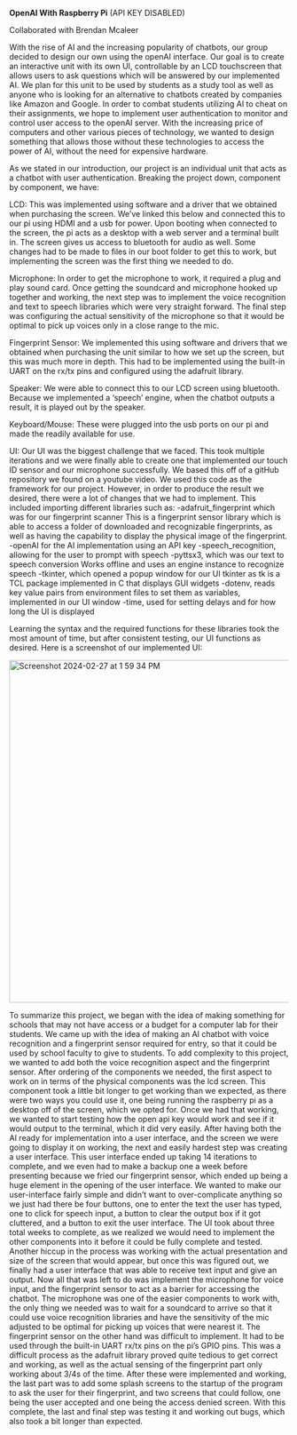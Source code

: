 ****OpenAI With Raspberry Pi**** (API KEY DISABLED)

Collaborated with Brendan Mcaleer

With the rise of AI and the increasing popularity of chatbots, our group decided to design our own using the openAI interface. Our goal is to create an interactive unit with its own UI, controllable by an LCD touchscreen that allows users to ask questions which will be answered by our implemented AI. We plan for this unit to be used by students as a study tool as well as anyone who is looking for an alternative to chatbots created by companies like Amazon and Google. In order to combat students utilizing AI to cheat on their assignments, we hope to implement user authentication to monitor and control user access to the openAI server. With the increasing price of computers and other various pieces of technology, we wanted to design something that allows those without these technologies to access the power of AI, without the need for expensive hardware. 

As we stated in our introduction, our project is an individual unit that acts as a chatbot with user authentication. Breaking the project down, component by component, we have:

LCD: This was implemented using software and a driver that we obtained when purchasing the screen. We’ve linked this below and connected this to our pi using HDMI and a usb for power. Upon booting when connected to the screen, the pi acts as a desktop with a web server and a terminal built in. The screen gives us access to bluetooth for audio as well. Some changes had to be made to files in our boot folder to get this to work, but implementing the screen was the first thing we needed to do.

Microphone: In order to get the microphone to work, it required a plug and play sound card. Once getting the soundcard and microphone hooked up together and working, the next step was to implement the voice recognition and text to speech libraries which were very straight forward. The final step was configuring the actual sensitivity of the microphone so that it would be optimal to pick up voices only in a close range to the mic.

Fingerprint Sensor: We implemented this using software and drivers that we obtained when purchasing the unit similar to how we set up the screen, but this was much more in depth. This had to be implemented using the built-in UART on the rx/tx pins and configured using the adafruit library. 

Speaker: We were able to connect this to our LCD screen using bluetooth. Because we implemented a ‘speech’ engine, when the chatbot outputs a result, it is played out by the speaker.

Keyboard/Mouse: These were plugged into the usb ports on our pi and made the readily available for use. 

UI: Our UI was the biggest challenge that we faced. This took multiple iterations and we were finally able to create one that implemented our touch ID sensor and our microphone successfully. We based this off of a gitHub repository we found on a youtube video. We used this code as the framework for our project. However, in order to produce the result we desired, there were a lot of changes that we had to implement. This included importing different libraries such as:
-adafruit_fingerprint which was for our fingerprint scanner
 	This is a fingerprint sensor library which is able to access a folder of downloaded and recognizable fingerprints, as well as having the capability to display the physical image of the fingerprint.
-openAI for the AI implementation using an API key
-speech_recognition, allowing for the user to prompt with speech
-pyttsx3, which was our text to speech conversion
  Works offline and uses an engine instance to recognize speech
-tkinter, which opened a popup window for our UI
  tkinter as tk is a TCL package implemented in C that displays GUI widgets
-dotenv, reads key value pairs from environment files to set them as variables,     implemented in our UI window
-time, used for setting delays and for how long the UI is displayed

Learning the syntax and the required functions for these libraries took the most amount of time, but after consistent testing, our UI functions as desired. Here is a screenshot of our implemented UI:

<img width="617" alt="Screenshot 2024-02-27 at 1 59 34 PM" src="https://github.com/sgmalik/OpenAI-RaspberryPi/assets/112639907/7d3a38d5-3865-429a-a93c-318e394cc7a5">


To summarize this project, we began with the idea of making something for schools that may not have access or a budget for a computer lab for their students. We came up with the idea of making an AI chatbot with voice recognition and a fingerprint sensor required for entry, so that it could be used by school faculty to give to students. To add complexity to this project, we wanted to add both the voice recognition aspect and the fingerprint sensor. After ordering of the components we needed, the first aspect to work on in terms of the physical components was the lcd screen. This component took a little bit longer to get working than we expected, as there were two ways you could use it, one being running the raspberry pi as a desktop off of the screen, which we opted for. Once we had that working, we wanted to start testing how the open api key would work and see if it would output to the terminal, which it did very easily. After having both the AI ready for implementation into a user interface, and the screen we were going to display it on working, the next and easily hardest step was creating a user interface. This user interface ended up taking 14 iterations to complete, and we even had to make a backup one a week before presenting because we fried our fingerprint sensor, which ended up being a huge element in the opening of the user interface. We wanted to make our user-interface fairly simple and didn’t want to over-complicate anything so we just had there be four buttons, one to enter the text the user has typed, one to click for speech input, a button to clear the output box if it got cluttered, and a button to exit the user interface. The UI took about three total weeks to complete, as we realized we would need to implement the other components into it before it could be fully complete and tested. Another hiccup in the process was working with the actual presentation and size of the screen that would appear, but once this was figured out, we finally had a user interface that was able to receive text input and give an output. Now all that was left to do was implement the microphone for voice input, and the fingerprint sensor to act as a barrier for accessing the chatbot. The microphone was one of the easier components to work with, the only thing we needed was to wait for a soundcard to arrive so that it could use voice recognition libraries and have the sensitivity of the mic adjusted to be optimal for picking up voices that were nearest it. The fingerprint sensor on the other hand was difficult to implement. It had to be used through the built-in UART rx/tx pins on the pi’s GPIO pins. This was a difficult process as the adafruit library proved quite tedious to get correct and working, as well as the actual sensing of the fingerprint part only working about 3/4s of the time. After these were implemented and working, the last part was to add some splash screens to the startup of the program to ask the user for their fingerprint, and two screens that could follow, one being the user accepted and one being the access denied screen. With this complete, the last and final step was testing it and working out bugs, which also took a bit longer than expected. 
